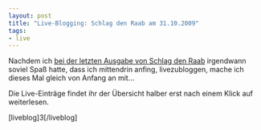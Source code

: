```yaml
--- 
layout: post
title: "Live-Blogging: Schlag den Raab am 31.10.2009"
tags: 
- live
---
```

Nachdem ich <a href="http://blog.fabianonline.de/2009/09/12/live-blogging-schlag-den-raab/">bei der letzten Ausgabe von Schlag den Raab</a> irgendwann soviel Spaß hatte, dass ich mittendrin anfing, livezubloggen, mache ich dieses Mal gleich von Anfang an mit...

Die Live-Einträge findet ihr der Übersicht halber erst nach einem Klick auf <!--more weiterlesen. --> weiterlesen.

[liveblog]3[/liveblog]
